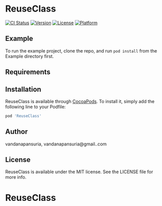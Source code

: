 # ReuseClass

[![CI Status](https://img.shields.io/travis/vandanapansuria/ReuseClass.svg?style=flat)](https://travis-ci.org/vandanapansuria/ReuseClass)
[![Version](https://img.shields.io/cocoapods/v/ReuseClass.svg?style=flat)](https://cocoapods.org/pods/ReuseClass)
[![License](https://img.shields.io/cocoapods/l/ReuseClass.svg?style=flat)](https://cocoapods.org/pods/ReuseClass)
[![Platform](https://img.shields.io/cocoapods/p/ReuseClass.svg?style=flat)](https://cocoapods.org/pods/ReuseClass)

## Example

To run the example project, clone the repo, and run `pod install` from the Example directory first.

## Requirements

## Installation

ReuseClass is available through [CocoaPods](https://cocoapods.org). To install
it, simply add the following line to your Podfile:

```ruby
pod 'ReuseClass'
```

## Author

vandanapansuria, vandanapansuria@gmail..com

## License

ReuseClass is available under the MIT license. See the LICENSE file for more info.
# ReuseClass
